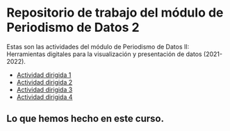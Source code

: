 # Repositorio de trabajo del módulo de Periodismo de Datos 2

Estas son las actividades del módulo de Periodismo de Datos II: Herramientas digitales para la visualización y presentación de datos (2021-2022).

- [Actividad dirigida 1](ad1.md)
- [Actividad dirigida 2](ad2.md)
- [Actividad dirigida 3](ad3.md)
- [Actividad dirigida 4](ad4.md)

## Lo que hemos hecho en este curso.
